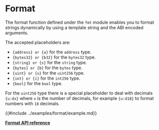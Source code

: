 # Format

The format function defined under the `fmt` module enables you to format strings dynamically by using a template string and the ABI encoded arguments.

The accepted placeholders are:
- `{address} or {a}` for the `address` type.
- `{bytes32} or {b32}` for the `bytes32` type.
- `{string} or {s}` for the `string` type.
- `{bytes} or {b}` for the `bytes` type.
- `{uint} or {u}` for the `uint256` type.
- `{int} or {i}` for the `int256` type.
- `{bool}` for the `bool` type.
 
For the `uint256` type there is a special placeholder to deal with decimals `{u:dx}` where `x` is
the number of decimals, for example `{u:d18}` to format numbers with `18` decimals.

{{#include ../examples/format/example.md}}

[**Format API reference**](../references/fmt.md)
